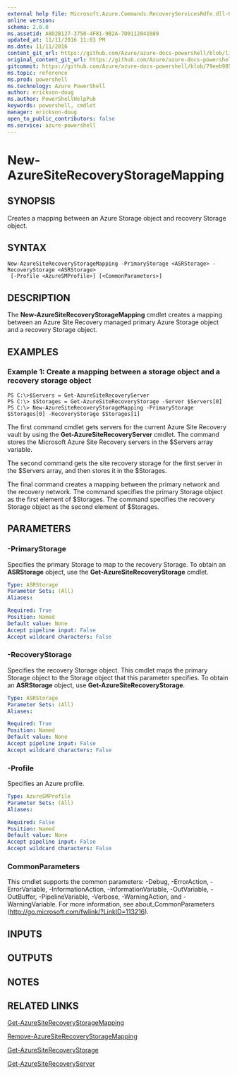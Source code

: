 ```yaml
---
external help file: Microsoft.Azure.Commands.RecoveryServicesRdfe.dll-Help.xml
online version: 
schema: 2.0.0
ms.assetid: A8D2B127-3750-4F81-9B2A-7D9112041089
updated_at: 11/11/2016 11:03 PM
ms.date: 11/11/2016
content_git_url: https://github.com/Azure/azure-docs-powershell/blob/live/azureps-cmdlets-docs/ServiceManagement/Azure.SiteRecovery/v3.0.0/New-AzureSiteRecoveryStorageMapping.md
original_content_git_url: https://github.com/Azure/azure-docs-powershell/blob/live/azureps-cmdlets-docs/ServiceManagement/Azure.SiteRecovery/v3.0.0/New-AzureSiteRecoveryStorageMapping.md
gitcommit: https://github.com/Azure/azure-docs-powershell/blob/79eeb985ea480979357fb4695832a0c3d29a48bf/azureps-cmdlets-docs/ServiceManagement/Azure.SiteRecovery/v3.0.0/New-AzureSiteRecoveryStorageMapping.md
ms.topic: reference
ms.prod: powershell
ms.technology: Azure PowerShell
author: erickson-doug
ms.author: PowerShellHelpPub
keywords: powershell, cmdlet
manager: erickson-doug
open_to_public_contributors: false
ms.service: azure-powershell
---
```


# New-AzureSiteRecoveryStorageMapping

## SYNOPSIS
Creates a mapping between an Azure Storage object and recovery Storage object.

## SYNTAX

```
New-AzureSiteRecoveryStorageMapping -PrimaryStorage <ASRStorage> -RecoveryStorage <ASRStorage>
 [-Profile <AzureSMProfile>] [<CommonParameters>]
```

## DESCRIPTION
The **New-AzureSiteRecoveryStorageMapping** cmdlet creates a mapping between an Azure Site Recovery managed primary Azure Storage object and a recovery Storage object.

## EXAMPLES

### Example 1: Create a mapping between a storage object and a recovery storage object
```
PS C:\>$Servers = Get-AzureSiteRecoveryServer
PS C:\> $Storages = Get-AzureSiteRecoveryStorage -Server $Servers[0]
PS C:\> New-AzureSiteRecoveryStorageMapping -PrimaryStorage $Storages[0] -RecoveryStorage $Storages[1]
```

The first command cmdlet gets servers for the current Azure Site Recovery vault by using the **Get-AzureSiteRecoveryServer** cmdlet.
The command stores the Microsoft Azure Site Recovery servers in the $Servers array variable.

The second command gets the site recovery storage for the first server in the $Servers array, and then stores it in the $Storages.

The final command creates a mapping between the primary network and the recovery network.
The command specifies the primary Storage object as the first element of $Storages.
The command specifies the recovery Storage object as the second element of $Storages.

## PARAMETERS

### -PrimaryStorage
Specifies the primary Storage to map to the recovery Storage.
To obtain an **ASRStorage** object, use the **Get-AzureSiteRecoveryStorage** cmdlet.

```yaml
Type: ASRStorage
Parameter Sets: (All)
Aliases: 

Required: True
Position: Named
Default value: None
Accept pipeline input: False
Accept wildcard characters: False
```

### -RecoveryStorage
Specifies the recovery Storage object.
This cmdlet maps the primary Storage object to the Storage object that this parameter specifies.
To obtain an **ASRStorage** object, use **Get-AzureSiteRecoveryStorage**.

```yaml
Type: ASRStorage
Parameter Sets: (All)
Aliases: 

Required: True
Position: Named
Default value: None
Accept pipeline input: False
Accept wildcard characters: False
```

### -Profile
Specifies an Azure profile.

```yaml
Type: AzureSMProfile
Parameter Sets: (All)
Aliases: 

Required: False
Position: Named
Default value: None
Accept pipeline input: False
Accept wildcard characters: False
```

### CommonParameters
This cmdlet supports the common parameters: -Debug, -ErrorAction, -ErrorVariable, -InformationAction, -InformationVariable, -OutVariable, -OutBuffer, -PipelineVariable, -Verbose, -WarningAction, and -WarningVariable. For more information, see about_CommonParameters (http://go.microsoft.com/fwlink/?LinkID=113216).

## INPUTS

## OUTPUTS

## NOTES

## RELATED LINKS

[Get-AzureSiteRecoveryStorageMapping](xref:ServiceManagement/Azure.SiteRecovery/v3.0.0/Get-AzureSiteRecoveryStorageMapping.md)

[Remove-AzureSiteRecoveryStorageMapping](xref:ServiceManagement/Azure.SiteRecovery/v3.0.0/Remove-AzureSiteRecoveryStorageMapping.md)

[Get-AzureSiteRecoveryStorage](xref:ServiceManagement/Azure.SiteRecovery/v3.0.0/Get-AzureSiteRecoveryStorage.md)

[Get-AzureSiteRecoveryServer](xref:ServiceManagement/Azure.SiteRecovery/v3.0.0/Get-AzureSiteRecoveryServer.md)


